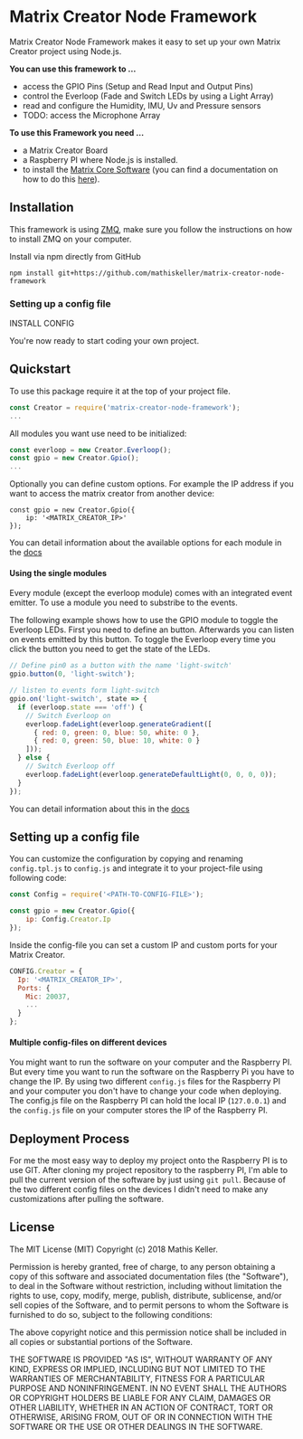 # Matrix Creator Node Framework

Matrix Creator Node Framework makes it easy to set up your own Matrix Creator project using Node.js.



**You can use this framework to ...**

- access the GPIO Pins (Setup and Read Input and Output Pins)
- control the Everloop (Fade and Switch LEDs by using a Light Array)
- read and configure the Humidity, IMU, Uv and Pressure sensors
- TODO: access the Microphone Array

**To use this Framework you need ...**
- a Matrix Creator Board
- a Raspberry PI where Node.js is installed.
- to install the [Matrix Core Software](https://matrix-io.github.io/matrix-documentation/matrix-core/) (you can find a documentation on how to do this [here](https://matrix-io.github.io/matrix-documentation/matrix-core/getting-started/installation/)).

## Installation

This framework is using [ZMQ](https://www.npmjs.com/package/zmq), make sure you follow the instructions on how to install ZMQ on your computer.

Install via npm directly from GitHub

```
npm install git+https://github.com/mathiskeller/matrix-creator-node-framework
```

### Setting up a config file

INSTALL CONFIG


You're now ready to start coding your own project.

## Quickstart

To use this package require it at the top of your project file.

```Javascript
const Creator = require('matrix-creator-node-framework');
...
```

All modules you want use need to be initialized:

```javascript
const everloop = new Creator.Everloop();
const gpio = new Creator.Gpio();
...
```

Optionally you can define custom options. For example the IP address if you want to access the matrix creator from another device:

```
const gpio = new Creator.Gpio({
    ip: '<MATRIX_CREATOR_IP>'
});
```

You can detail information about the available options for each module in the [docs](./docs/)

#### Using the single modules

Every module (except the everloop module) comes with an integrated event emitter. To use a module you need to substribe to the events.

The following example shows how to use the GPIO module to toggle the Everloop LEDs. First you need to define an button. Afterwards you can listen on events emitted by this button. To toggle the Everloop every time you click the button you need to get the state of the LEDs.

```javascript
// Define pin0 as a button with the name 'light-switch'
gpio.button(0, 'light-switch');

// listen to events form light-switch
gpio.on('light-switch', state => {
  if (everloop.state === 'off') {
    // Switch Everloop on
    everloop.fadeLight(everloop.generateGradient([
      { red: 0, green: 0, blue: 50, white: 0 },
      { red: 0, green: 50, blue: 10, white: 0 }
    ]));
  } else {
    // Switch Everloop off
    everloop.fadeLight(everloop.generateDefaultLight(0, 0, 0, 0));
  }
});
```

You can detail information about this in the [docs](./docs/)



## Setting up a config file

You can customize the configuration by copying and renaming `config.tpl.js` to `config.js` and integrate it to your project-file using following code:

```javascript
const Config = require('<PATH-TO-CONFIG-FILE>');

const gpio = new Creator.Gpio({
    ip: Config.Creator.Ip
});
```

Inside the config-file you can set a custom IP and custom ports for your Matrix Creator.

```javascript
CONFIG.Creator = {
  Ip: '<MATRIX_CREATOR_IP>',
  Ports: {
    Mic: 20037,
    ...
  }
};
```

#### **Multiple config-files on different devices**

You might want to run the software on your computer and the Raspberry PI. But every time you want to run the software on the Raspberry Pi you have to change the IP. By using two different `config.js` files for the Raspberry PI and your computer you don't have to change your code when deploying. The config.js file on the Raspberry PI can hold the local IP (`127.0.0.1`) and the `config.js` file on your computer stores the IP of the Raspberry PI.

## Deployment Process

For me the most easy way to deploy my project onto the Raspberry PI is to use GIT. After cloning my project repository to the raspberry PI, I'm able to pull the current version of the software by just using `git pull`. Because of the two different config files on the devices I didn't need to make any customizations after pulling the software.

## License

The MIT License (MIT) Copyright (c) 2018 Mathis Keller.

Permission is hereby granted, free of charge, to any person obtaining a copy of this software and associated documentation files (the "Software"), to deal in the Software without restriction, including without limitation the rights to use, copy, modify, merge, publish, distribute, sublicense, and/or sell copies of the Software, and to permit persons to whom the Software is furnished to do so, subject to the following conditions:

The above copyright notice and this permission notice shall be included in all copies or substantial portions of the Software.

THE SOFTWARE IS PROVIDED "AS IS", WITHOUT WARRANTY OF ANY KIND, EXPRESS OR IMPLIED, INCLUDING BUT NOT LIMITED TO THE WARRANTIES OF MERCHANTABILITY, FITNESS FOR A PARTICULAR PURPOSE AND NONINFRINGEMENT. IN NO EVENT SHALL THE AUTHORS OR COPYRIGHT HOLDERS BE LIABLE FOR ANY CLAIM, DAMAGES OR OTHER LIABILITY, WHETHER IN AN ACTION OF CONTRACT, TORT OR OTHERWISE, ARISING FROM, OUT OF OR IN CONNECTION WITH THE SOFTWARE OR THE USE OR OTHER DEALINGS IN THE SOFTWARE.
